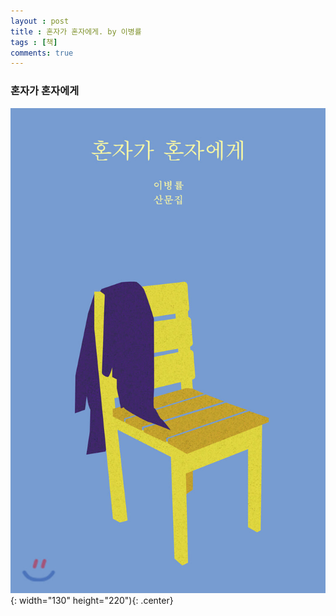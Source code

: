 ```yaml
---
layout : post
title : 혼자가 혼자에게. by 이병률
tags : [책]
comments: true
---
```

### 혼자가 혼자에게
![혼자가 혼자에게](../images/book-9.jpg){: width="130" height="220"){: .center}
